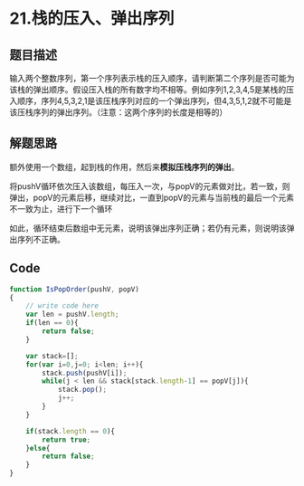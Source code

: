 # 21.栈的压入、弹出序列

## 题目描述
输入两个整数序列，第一个序列表示栈的压入顺序，请判断第二个序列是否可能为该栈的弹出顺序。假设压入栈的所有数字均不相等。例如序列1,2,3,4,5是某栈的压入顺序，序列4,5,3,2,1是该压栈序列对应的一个弹出序列，但4,3,5,1,2就不可能是该压栈序列的弹出序列。（注意：这两个序列的长度是相等的）

## 解题思路

额外使用一个数组，起到栈的作用，然后来**模拟压栈序列的弹出**。

将pushV循环依次压入该数组，每压入一次，与popV的元素做对比，若一致，则弹出，popV的元素后移，继续对比，一直到popV的元素与当前栈的最后一个元素不一致为止，进行下一个循环

如此，循环结束后数组中无元素，说明该弹出序列正确；若仍有元素，则说明该弹出序列不正确。

## Code
```javascript
function IsPopOrder(pushV, popV)
{
    // write code here
    var len = pushV.length;
    if(len == 0){
        return false;
    }

    var stack=[];
    for(var i=0,j=0; i<len; i++){
        stack.push(pushV[i]);
        while(j < len && stack[stack.length-1] == popV[j]){
            stack.pop();
            j++;
        }
    }

    if(stack.length == 0){
        return true;
    }else{
        return false;
    }
}
```
